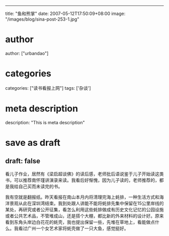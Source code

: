 
---
title: "鱼和熊掌"
date: 2007-05-12T17:50:09+08:00
image: "/images/blog/sina-post-253-1.jpg"
# author
author: ["urbandao"]
# categories
categories: ["读书看报上网"]
tags: ['杂谈']
# meta description
description: "This is meta description"
# save as draft
draft: false
---

看儿子作业，居然有《梁启超谈佛》的读后感，老师批后语说鉴于儿子开始读这类书，可以推荐南怀瑾讲演录来读。我看后好惭愧，因为儿子读的，老师推荐的，都是我给自己买而未读完的书。

我有空就是翻报纸。昨天看报在南山本月内将清理完海上蚝排，一种生活方式和海洋景观从此在深圳湾结束。我到处跟人讲能不能将蚝排先集中保留在15公里岸线的某处，再研究或者公开征集，看怎么利用这些蚝排做成有历史文化记忆的公园设施或者公共艺术品，不管堆成山，还是搭个大棚，都比新的外来材料的设计好。原来看到东角头岸边白花花的蚝壳，我也提出保留一些，先堆在草地上，看能做点什么。我看过广州一个女艺术家将蚝壳做了一只大鱼，感觉挺好。
